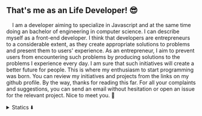 ## That's me as an Life Developer! 😎

&nbsp;&nbsp;&nbsp;&nbsp;I am a developer aiming to specialize in Javascript and at the same time doing an bachelor of engineering in computer science. I can describe myself as a front-end developer. I think that developers are entrepreneurs to a considerable extent, as they create appropriate solutions to problems and present them to users' experience. As an entrepreneur, I aim to prevent users from encountering such problems by producing solutions to the problems I experience every day. I am sure that such initiatives will create a better future for people. This is where my enthusiasm to start programming was born. You can review my initiatives and projects from the links on my github profile. By the way, thanks for reading this far. For all your complaints and suggestions, you can send an email without hesitation or open an issue for the relevant project. Nice to meet you. 🤝

<details>
  <summary>Statics ⬇️</summary>
  <br />
  <p align="left"> <img src="https://komarev.com/ghpvc/?username=bgebes&label=Views&color=blue&style=plastic" alt="bgebes" /> </p>
  <img src="https://github-readme-stats.vercel.app/api?username=bgebes&show_icons=true&count_private=true&theme=default" />
  <img src="http://github-readme-streak-stats.herokuapp.com?user=bgebes&date_format=j%20M%5B%20Y%5D" />
</details>
